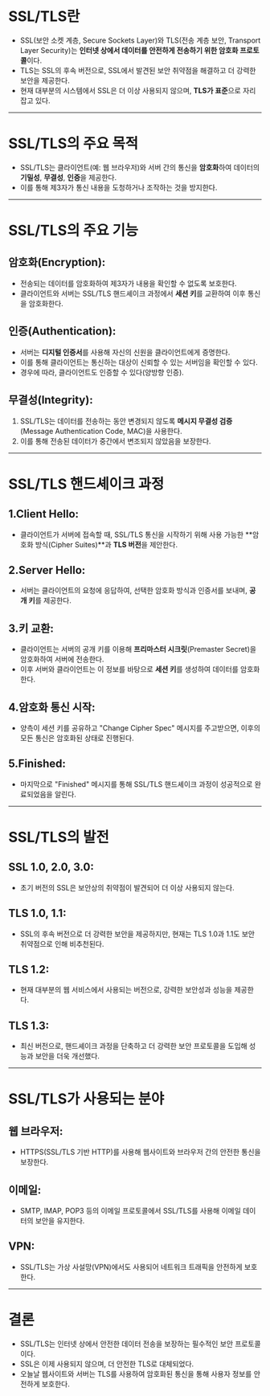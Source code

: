 # SSL/TLS란

- SSL(보안 소켓 계층, Secure Sockets Layer)와 TLS(전송 계층 보안, Transport Layer Security)는 **인터넷 상에서 데이터를 안전하게 전송하기 위한 암호화 프로토콜**이다.
- TLS는 SSL의 후속 버전으로, SSL에서 발견된 보안 취약점을 해결하고 더 강력한 보안을 제공한다.
- 현재 대부분의 시스템에서 SSL은 더 이상 사용되지 않으며, **TLS가 표준**으로 자리 잡고 있다.

---

# SSL/TLS의 주요 목적

- SSL/TLS는 클라이언트(예: 웹 브라우저)와 서버 간의 통신을 **암호화**하여 데이터의 **기밀성**, **무결성**, **인증**을 제공한다.
- 이를 통해 제3자가 통신 내용을 도청하거나 조작하는 것을 방지한다.

---

# SSL/TLS의 주요 기능

## **암호화(Encryption)**:

- 전송되는 데이터를 암호화하여 제3자가 내용을 확인할 수 없도록 보호한다.
- 클라이언트와 서버는 SSL/TLS 핸드셰이크 과정에서 **세션 키**를 교환하여 이후 통신을 암호화한다.

## **인증(Authentication)**:

- 서버는 **디지털 인증서**를 사용해 자신의 신원을 클라이언트에게 증명한다.
- 이를 통해 클라이언트는 통신하는 대상이 신뢰할 수 있는 서버임을 확인할 수 있다.
- 경우에 따라, 클라이언트도 인증할 수 있다(양방향 인증).

## **무결성(Integrity)**:

1. SSL/TLS는 데이터를 전송하는 동안 변경되지 않도록 **메시지 무결성 검증**(Message Authentication Code, MAC)을 사용한다.
2. 이를 통해 전송된 데이터가 중간에서 변조되지 않았음을 보장한다.

---

# SSL/TLS 핸드셰이크 과정

## **1.Client Hello**:

- 클라이언트가 서버에 접속할 때, SSL/TLS 통신을 시작하기 위해 사용 가능한 **암호화 방식(Cipher Suites)**과 **TLS 버전**을 제안한다.

## **2.Server Hello**:

- 서버는 클라이언트의 요청에 응답하여, 선택한 암호화 방식과 인증서를 보내며, **공개 키**를 제공한다.

## **3.키 교환**:

- 클라이언트는 서버의 공개 키를 이용해 **프리마스터 시크릿**(Premaster Secret)을 암호화하여 서버에 전송한다.
- 이후 서버와 클라이언트는 이 정보를 바탕으로 **세션 키**를 생성하여 데이터를 암호화한다.

## **4.암호화 통신 시작**:

- 양측이 세션 키를 공유하고 "Change Cipher Spec" 메시지를 주고받으면, 이후의 모든 통신은 암호화된 상태로 진행된다.

## **5.Finished**:

- 마지막으로 "Finished" 메시지를 통해 SSL/TLS 핸드셰이크 과정이 성공적으로 완료되었음을 알린다.

---

# SSL/TLS의 발전

## **SSL 1.0, 2.0, 3.0**:

- 초기 버전의 SSL은 보안상의 취약점이 발견되어 더 이상 사용되지 않는다.

## **TLS 1.0, 1.1**:

- SSL의 후속 버전으로 더 강력한 보안을 제공하지만, 현재는 TLS 1.0과 1.1도 보안 취약점으로 인해 비추천된다.

## **TLS 1.2**:

- 현재 대부분의 웹 서비스에서 사용되는 버전으로, 강력한 보안성과 성능을 제공한다.

## **TLS 1.3**:

- 최신 버전으로, 핸드셰이크 과정을 단축하고 더 강력한 보안 프로토콜을 도입해 성능과 보안을 더욱 개선했다.

---

# SSL/TLS가 사용되는 분야

## **웹 브라우저**:

- HTTPS(SSL/TLS 기반 HTTP)를 사용해 웹사이트와 브라우저 간의 안전한 통신을 보장한다.

## **이메일**:

- SMTP, IMAP, POP3 등의 이메일 프로토콜에서 SSL/TLS를 사용해 이메일 데이터의 보안을 유지한다.

## **VPN**:

- SSL/TLS는 가상 사설망(VPN)에서도 사용되어 네트워크 트래픽을 안전하게 보호한다.

---

# 결론

- SSL/TLS는 인터넷 상에서 안전한 데이터 전송을 보장하는 필수적인 보안 프로토콜이다.
- SSL은 이제 사용되지 않으며, 더 안전한 TLS로 대체되었다.
- 오늘날 웹사이트와 서버는 TLS를 사용하여 암호화된 통신을 통해 사용자 정보를 안전하게 보호한다.